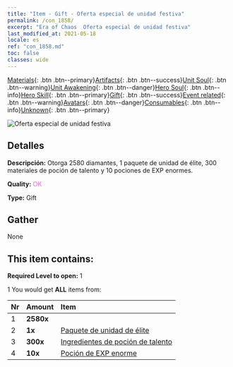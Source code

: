 ```yaml
---
title: "Item - Gift - Oferta especial de unidad festiva"
permalink: /con_1858/
excerpt: "Era of Chaos  Oferta especial de unidad festiva"
last_modified_at: 2021-05-18
locale: es
ref: "con_1858.md"
toc: false
classes: wide
---
```

 [Materials](/ItemsES/){: .btn .btn--primary}[Artifacts](/ItemsES/Artifacts/){: .btn .btn--success}[Unit Soul](/ItemsES/UnitSoul/){: .btn .btn--warning}[Unit Awakening](/ItemsES/UnitAwakening/){: .btn .btn--danger}[Hero Soul](/ItemsES/HeroSoul/){: .btn .btn--info}[Hero Skill](/ItemsES/HeroSkill/){: .btn .btn--primary}[Gift](/ItemsES/Gift/){: .btn .btn--success}[Event related](/ItemsES/Events/){: .btn .btn--warning}[Avatars](/ItemsES/Avatars/){: .btn .btn--danger}[Consumables](/ItemsES/Consumables/){: .btn .btn--info}[Unknown](/ItemsES/Unknown/){: .btn .btn--primary}

 ![Oferta especial de unidad festiva](/images/t/i_907116.png)

## Detalles
 **Descripción:** Otorga 2580 diamantes, 1 paquete de unidad de élite, 300 materiales de poción de talento y 10 pociones de EXP enormes.

 **Quality:** <span style="color: #DA70D6">OK</span>

 **Type:** Gift

## Gather

  None

## This item contains:

 **Required Level to open:** 1

 1 You would get **ALL** items  from:

  | Nr | Amount |     Item    |
  |:---|:-------|:------------|
  | 1 |  **2580x** | <i class="fas fa-gem"/> |  | 
  | 2 |  **1x** | [Paquete de unidad de élite](/ItemsES/con_1833/) |  | 
  | 3 |  **300x** | [Ingredientes de poción de talento](/ItemsES/con_1120/) |  | 
  | 4 |  **10x** | [Poción de EXP enorme](/ItemsES/con_703/) |  | 
